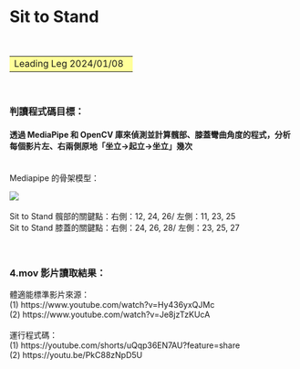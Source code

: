 # Sit to Stand

&emsp;<font size=6><table><tr><td bgcolor=#ffff99> 
Leading Leg 2024/01/08&ensp; </td></tr></table></font>
<br>
<h3>判讀程式碼目標：</h3>
<h4>透過 MediaPipe 和 OpenCV 庫來偵測並計算髖部、膝蓋彎曲角度的程式，分析每個影片左、右兩側原地「坐立->起立->坐立」幾次</h4> 
<br>
Mediapipe 的骨架模型：

![](https://imgur.com/C98MGPb.png)<br>
<br>
Sit to Stand 髖部的關鍵點：右側：12, 24, 26/ 左側：11, 23, 25<br>
Sit to Stand 膝蓋的關鍵點：右側：24, 26, 28/ 左側：23, 25, 27
<br>
<br>
<br>
<h3>4.mov 影片讀取結果：</h3>
體適能標準影片來源：<br>
(1) https://www.youtube.com/watch?v=Hy436yxQJMc <br>
(2) https://www.youtube.com/watch?v=Je8jzTzKUcA <br>
<br>
運行程式碼：<br>
(1) https://youtube.com/shorts/uQqp36EN7AU?feature=share <br>
(2) https://youtu.be/PkC88zNpD5U <br>
